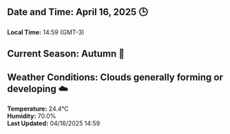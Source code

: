 ## Date and Time: April 16, 2025 🕒
**Local Time:** 14:59 (GMT-3)

## Current Season: Autumn 🍂

## Weather Conditions: Clouds generally forming or developing ☁️
**Temperature:** 24.4°C  
**Humidity:** 70.0%  
**Last Updated:** 04/16/2025 14:59
